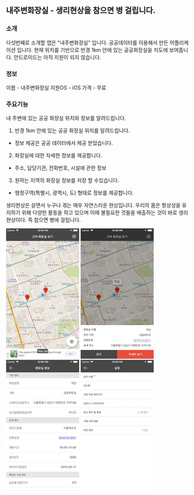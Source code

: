 ## 내주변화장실 - 생리현상을 참으면 병 걸립니다.

### 소개
다섯번째로 소개할 앱은 "내주변화장실" 입니다.
공공데이터를 이용해서 만든 어플리케이션 입니다.
현재 위치를 기반으로 반경 1km 안에 있는 공공화장실을 지도에 보여줍니다.
안드로이드는 아직 지원이 되지 않습니다.

### 정보
이름 - 내주변화장실
지원OS - iOS
가격 - 무료

### 주요기능
내 주변에 있는 공공 화장실 위치와 정보를 알려드립니다.

1) 반경 1km 안에 있는 공공 화장실 위치를 알려드립니다.
 - 정보 제공은 공공 데이터에서 제공 받았습니다.

2) 화장실에 대한 자세한 정보를 제공합니다.
 - 주소, 담당기관, 전화번호, 시설에 관한 정보

3) 원하는 지역의 화장실 정보를 저장 할 수있습니다.
 - 행정구역(특별시, 광역시, 도) 형태로 정보를 제공합니다.

생리현상은 살면서 누구나 겪는 매우 자연스러운 현상입니다. 우리의 몸은 항상성을 유지하기 위해 다양한 활동을 하고 있으며 이때 불필요한 것들을 배출하는 것이 바로 생리현상이다. 즉 참으면 병에 걸립니다.

![](https://github.com/myoungsc/PostingBlog/blob/master/BlogImage/app_toilet/app_toilet01.jpg?raw=true) ![](https://github.com/myoungsc/PostingBlog/blob/master/BlogImage/app_toilet/app_toilet02.jpg?raw=true) ![](https://github.com/myoungsc/PostingBlog/blob/master/BlogImage/app_toilet/app_toilet03.jpg?raw=true) ![](https://github.com/myoungsc/PostingBlog/blob/master/BlogImage/app_toilet/app_toilet04.jpg?raw=true)
